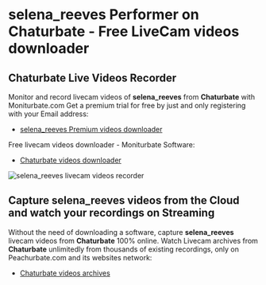 # selena_reeves Performer on Chaturbate - Free LiveCam videos downloader

## Chaturbate Live Videos Recorder

Monitor and record livecam videos of **selena_reeves** from **Chaturbate** with Moniturbate.com
Get a premium trial for free by just and only registering with your Email address:
* [selena_reeves Premium videos downloader](https://moniturbate.com/request-demo-licence-key.html)

Free livecam videos downloader - Moniturbate Software:
* [Chaturbate videos downloader](https://moniturbate.com/moniturbate-download-software.html)

![selena_reeves livecam videos recorder](https://peachurnet.com/templates/moniturbate-software.png)


## Capture selena_reeves videos from the Cloud and watch your recordings on Streaming

Without the need of downloading a software, capture **selena_reeves** livecam videos from **Chaturbate** 100% online.
Watch Livecam archives from **Chaturbate** unlimitedly from thousands of existing recordings, only on Peachurbate.com and its websites network:
* [Chaturbate videos archives](https://peachurnet.com/)